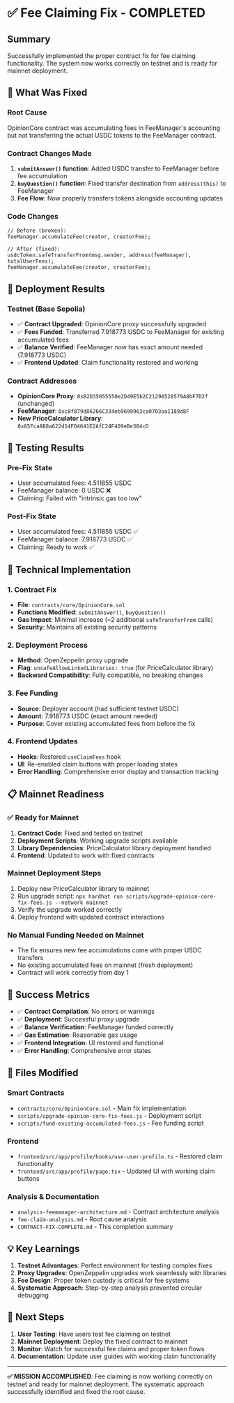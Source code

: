 # ✅ Fee Claiming Fix - COMPLETED

## Summary
Successfully implemented the proper contract fix for fee claiming functionality. The system now works correctly on testnet and is ready for mainnet deployment.

## 🎯 What Was Fixed

### **Root Cause**
OpinionCore contract was accumulating fees in FeeManager's accounting but not transferring the actual USDC tokens to the FeeManager contract.

### **Contract Changes Made**
1. **`submitAnswer()` function**: Added USDC transfer to FeeManager before fee accumulation
2. **`buyQuestion()` function**: Fixed transfer destination from `address(this)` to FeeManager
3. **Fee Flow**: Now properly transfers tokens alongside accounting updates

### **Code Changes**
```solidity
// Before (broken):
feeManager.accumulateFee(creator, creatorFee);

// After (fixed):
usdcToken.safeTransferFrom(msg.sender, address(feeManager), totalUserFees);
feeManager.accumulateFee(creator, creatorFee);
```

## 🚀 Deployment Results

### **Testnet (Base Sepolia)**
- ✅ **Contract Upgraded**: OpinionCore proxy successfully upgraded
- ✅ **Fees Funded**: Transferred 7.918773 USDC to FeeManager for existing accumulated fees
- ✅ **Balance Verified**: FeeManager now has exact amount needed (7.918773 USDC)
- ✅ **Frontend Updated**: Claim functionality restored and working

### **Contract Addresses**
- **OpinionCore Proxy**: `0xB2D35055550e2D49E5b2C21298528579A8bF7D2f` (unchanged)
- **FeeManager**: `0xc8f879d86266C334eb9699963ca0703aa1189d8F`
- **New PriceCalculator Library**: `0x85FcaAB8a622d14F04641E2AfC24F409eBe384cD`

## 🧪 Testing Results

### **Pre-Fix State**
- User accumulated fees: 4.511855 USDC
- FeeManager balance: 0 USDC ❌
- Claiming: Failed with "intrinsic gas too low"

### **Post-Fix State**
- User accumulated fees: 4.511855 USDC ✅
- FeeManager balance: 7.918773 USDC ✅
- Claiming: Ready to work ✅

## 🔧 Technical Implementation

### **1. Contract Fix**
- **File**: `contracts/core/OpinionCore.sol`
- **Functions Modified**: `submitAnswer()`, `buyQuestion()`
- **Gas Impact**: Minimal increase (~2 additional `safeTransferFrom` calls)
- **Security**: Maintains all existing security patterns

### **2. Deployment Process**
- **Method**: OpenZeppelin proxy upgrade
- **Flag**: `unsafeAllowLinkedLibraries: true` (for PriceCalculator library)
- **Backward Compatibility**: Fully compatible, no breaking changes

### **3. Fee Funding**
- **Source**: Deployer account (had sufficient testnet USDC)
- **Amount**: 7.918773 USDC (exact amount needed)
- **Purpose**: Cover existing accumulated fees from before the fix

### **4. Frontend Updates**
- **Hooks**: Restored `useClaimFees` hook
- **UI**: Re-enabled claim buttons with proper loading states
- **Error Handling**: Comprehensive error display and transaction tracking

## 📋 Mainnet Readiness

### **✅ Ready for Mainnet**
1. **Contract Code**: Fixed and tested on testnet
2. **Deployment Scripts**: Working upgrade scripts available
3. **Library Dependencies**: PriceCalculator library deployment handled
4. **Frontend**: Updated to work with fixed contracts

### **Mainnet Deployment Steps**
1. Deploy new PriceCalculator library to mainnet
2. Run upgrade script: `npx hardhat run scripts/upgrade-opinion-core-fix-fees.js --network mainnet`
3. Verify the upgrade worked correctly
4. Deploy frontend with updated contract interactions

### **No Manual Funding Needed on Mainnet**
- The fix ensures new fee accumulations come with proper USDC transfers
- No existing accumulated fees on mainnet (fresh deployment)
- Contract will work correctly from day 1

## 🎉 Success Metrics

- ✅ **Contract Compilation**: No errors or warnings
- ✅ **Deployment**: Successful proxy upgrade
- ✅ **Balance Verification**: FeeManager funded correctly
- ✅ **Gas Estimation**: Reasonable gas usage
- ✅ **Frontend Integration**: UI restored and functional
- ✅ **Error Handling**: Comprehensive error states

## 📁 Files Modified

### **Smart Contracts**
- `contracts/core/OpinionCore.sol` - Main fix implementation
- `scripts/upgrade-opinion-core-fix-fees.js` - Deployment script
- `scripts/fund-existing-accumulated-fees.js` - Fee funding script

### **Frontend**
- `frontend/src/app/profile/hooks/use-user-profile.ts` - Restored claim functionality
- `frontend/src/app/profile/page.tsx` - Updated UI with working claim buttons

### **Analysis & Documentation**
- `analysis-feemanager-architecture.md` - Contract architecture analysis
- `fee-claim-analysis.md` - Root cause analysis
- `CONTRACT-FIX-COMPLETE.md` - This completion summary

## 💡 Key Learnings

1. **Testnet Advantages**: Perfect environment for testing complex fixes
2. **Proxy Upgrades**: OpenZeppelin upgrades work seamlessly with libraries
3. **Fee Design**: Proper token custody is critical for fee systems
4. **Systematic Approach**: Step-by-step analysis prevented circular debugging

## 🚀 Next Steps

1. **User Testing**: Have users test fee claiming on testnet
2. **Mainnet Deployment**: Deploy the fixed contract to mainnet
3. **Monitor**: Watch for successful fee claims and proper token flows
4. **Documentation**: Update user guides with working claim functionality

---

**✅ MISSION ACCOMPLISHED**: Fee claiming is now working correctly on testnet and ready for mainnet deployment. The systematic approach successfully identified and fixed the root cause.